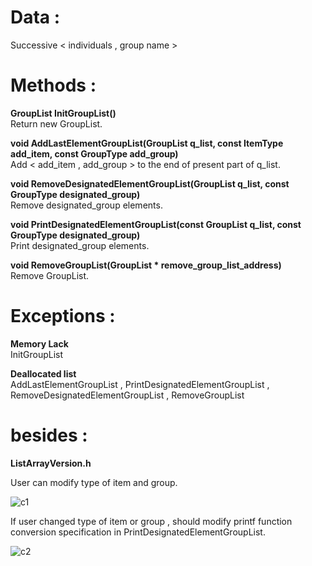 
# Data :   
   
Successive < individuals , group name >  

   

# Methods :   

**GroupList InitGroupList()**   
Return new GroupList.

**void AddLastElementGroupList(GroupList q_list, const ItemType add_item, const GroupType add_group)**   
Add < add_item , add_group > to the end of present part of q_list. 

**void RemoveDesignatedElementGroupList(GroupList q_list, const GroupType designated_group)**   
Remove designated_group elements. 

**void PrintDesignatedElementGroupList(const GroupList q_list, const GroupType designated_group)**   
Print designated_group elements.   

**void RemoveGroupList(GroupList * remove_group_list_address)**   
Remove GroupList. 
 
# Exceptions :

**Memory Lack**   
InitGroupList

**Deallocated list**   
AddLastElementGroupList , PrintDesignatedElementGroupList , RemoveDesignatedElementGroupList , RemoveGroupList

# besides : 

**ListArrayVersion.h**    

User can modify type of item and group.     

![c1](https://github.com/woo-in/DATA-STRUCTURES-Principles-and-Applications/assets/69314509/a5610f4b-1a26-4c31-95c1-18472a9bbf64)     

If user changed type of item or group , should modify printf function conversion specification in PrintDesignatedElementGroupList.      

![c2](https://github.com/woo-in/DATA-STRUCTURES-Principles-and-Applications/assets/69314509/2cfd4511-55d7-43f1-af41-7d28f26e83bc)
